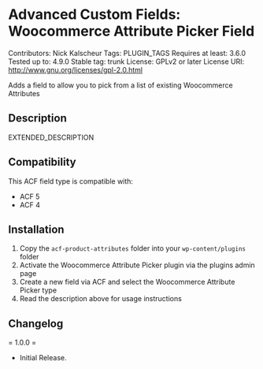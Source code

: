 # Advanced Custom Fields: Woocommerce Attribute Picker Field

Contributors: Nick Kalscheur
Tags: PLUGIN_TAGS
Requires at least: 3.6.0
Tested up to: 4.9.0
Stable tag: trunk
License: GPLv2 or later
License URI: http://www.gnu.org/licenses/gpl-2.0.html

Adds a field to allow you to pick from a list of existing Woocommerce Attributes

## Description

EXTENDED_DESCRIPTION

## Compatibility 

This ACF field type is compatible with:
* ACF 5
* ACF 4

## Installation

1. Copy the `acf-product-attributes` folder into your `wp-content/plugins` folder
2. Activate the Woocommerce Attribute Picker plugin via the plugins admin page
3. Create a new field via ACF and select the Woocommerce Attribute Picker type
4. Read the description above for usage instructions

## Changelog 

= 1.0.0 =
* Initial Release.
